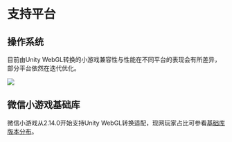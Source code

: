 # 支持平台

## 操作系统
目前由Unity WebGL转换的小游戏兼容性与性能在不同平台的表现会有所差异，部分平台依然在迭代优化。

<image src='../image/supportedplatfoerm1.png'/>


## 微信小游戏基础库
微信小游戏从2.14.0开始支持Unity WebGL转换适配，现网玩家占比可参看[基础库版本分布](https://developers.weixin.qq.com/miniprogram/dev/framework/client-lib/version.html)。


 
